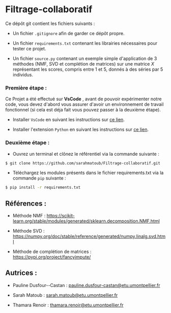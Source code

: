 # Filtrage-collaboratif

Ce dépôt git contient les fichiers suivants :

- Un fichier `.gitignore` afin de garder ce dépôt propre.

- Un fichier `requirements.txt` contenant les librairies nécessaires pour tester ce projet.

- Un fichier `source.py` contenant un exemple simple d'application de 3 méthodes (NMF, SVD et complétion de matrices) sur une matrice $X$ représentant les scores, compris entre 1 et 5, donnés à des séries par 5 individus.

### Première étape :

Ce Projet a été effectué sur **VsCode** , avant de pouvoir
expérimenter notre code, vous devez d'abord vous assurer d'avoir un
environnement de travail fonctionnel (si cela est déja fait vous pouvez passer
à la deuxième étape).

- Installer `VsCode` en suivant les instructions sur [ce lien](https://code.visualstudio.com/download).

- Installer l'extension `Python` en suivant les instructions sur [ce lien](https://www.pythontutorial.net/getting-started/setup-visual-studio-code-for-python/).

### Deuxième étape :

- Ouvrez un terminal et clônez le référentiel via la commande suivante :

```bash
$ git clone https://github.com/sarahmatoub/Filtrage-collaboratif.git
```

- Téléchargez les modules présents dans le fichier requirements.txt via la commande `pip` suivante :

```bash
$ pip install -r requirements.txt 
``` 
## Références :

- Méthode NMF : https://scikit-learn.org/stable/modules/generated/sklearn.decomposition.NMF.html

- Méthode SVD : https://numpy.org/doc/stable/reference/generated/numpy.linalg.svd.html

- Méthode de complétion de matrices : https://pypi.org/project/fancyimpute/

## Autrices :

- Pauline Dusfour--Castan : pauline.dusfour-castan@etu.umontpellier.fr

- Sarah Matoub : sarah.matoub@etu.umontpellier.fr

- Thamara Renoir : thamara.renoir@etu.umontpellier.fr

